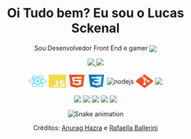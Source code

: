 <div>
  
  <h1 align="center">
    Oi Tudo bem? Eu sou o 
    Lucas Sckenal
  </h1>
  
  <p align="center">
    Sou Desenvolvedor Front End e gamer
    <a href="https://steamcommunity.com/id/glxassyikki/" target="_blank">
      <img
           width="2%" 
           align="center" 
           valign="middle" 
           src="https://cdn.discordapp.com/attachments/763535395039870996/1099882276986298388/steam_alt_macos_bigsur_icon_189698.png" 
           target="_blank" 
      />
    </a>  
  </p>
  
  <p align="center">
  </p>
  
</div>

<div align="center">
  <a href="https://github.com/lucasSckenal">
    <img height="150em" src="https://github-readme-stats.vercel.app/api?username=lucasSckenal&count_private=true&include_all_commits=true&show_icons=true&theme=github_dark&hide_border=false&show_owner=true"/>
    <img height="150em" src="https://github-readme-stats.vercel.app/api/top-langs/?username=lucasSckenal&theme=github_dark&hide_border=false&&layout=compact"/>
  </a>
</div>

<div align="center" valign="top"><br>
  <img align="center" alt="React" height="30" width="40" src="https://raw.githubusercontent.com/devicons/devicon/master/icons/react/react-original.svg">
  <img align="center" alt="Js" height="30" width="40" src="https://raw.githubusercontent.com/devicons/devicon/master/icons/javascript/javascript-plain.svg">
  <img align="center" alt="HTML" height="30" width="40" src="https://raw.githubusercontent.com/devicons/devicon/master/icons/html5/html5-original.svg">
  <img align="center" alt="CSS" height="30" width="40" src="https://raw.githubusercontent.com/devicons/devicon/master/icons/css3/css3-original.svg">
  <img align="center" alt="nodejs" height="30" width="40" src="https://cdn.worldvectorlogo.com/logos/nodejs-icon.svg">
  <img align="center" alt="git" height="30" width="40" src="https://raw.githubusercontent.com/devicons/devicon/master/icons/git/git-original.svg">
  <a href="https://steamcommunity.com/id/glxassyikki/" target="_blank">
      <img
           width="3.5%" 
           align="center" 
           valign="middle" 
           src="https://cdn.discordapp.com/attachments/763535395039870996/1099882276986298388/steam_alt_macos_bigsur_icon_189698.png" 
           target="_blank" 
      />
    </a>  
 
</div><br>

<div align="center">
   <a href="https://www.youtube.com/channel/UCZ6bakkIU2ig-LlrBOfDq7g" target="_blank"><img src="https://img.shields.io/badge/YouTube-FF0000?style=for-the-badge&logo=youtube&logoColor=white" target="_blank"></a>
  <a href="https://www.instagram.com/lucas.sckenal" target="_blank"><img src="https://img.shields.io/badge/-Instagram-%23E4405F?style=for-the-badge&logo=instagram&logoColor=white" target="_blank"></a>
 	<a href="https://www.twitch.tv/ikkislow" target="_blank"><img src="https://img.shields.io/badge/Twitch-9146FF?style=for-the-badge&logo=twitch&logoColor=white" target="_blank"></a>
 <a href="https://discord.gg/Spd5WDdCxs" target="_blank"><img src="https://img.shields.io/badge/Discord-7289DA?style=for-the-badge&logo=discord&logoColor=white" target="_blank"></a> 
  <a href = "mailto:lucaspsckenal@gmail.com"><img src="https://img.shields.io/badge/-Gmail-%23333?style=for-the-badge&logo=gmail&logoColor=white" target="_blank"></a>
  
</div>

<div align="center">

  ![Snake animation](https://github.com/danielbped/danielbped/blob/output/github-contribution-grid-snake.svg)
  
</div>
<div align="center">

  <p>Créditos: <a href="https://github.com/anuraghazra/github-readme-stats">Anurag Hazra</a> e <a href="https://github.com/rafaballerini">Rafaella Ballerini</a></p>
</div>
